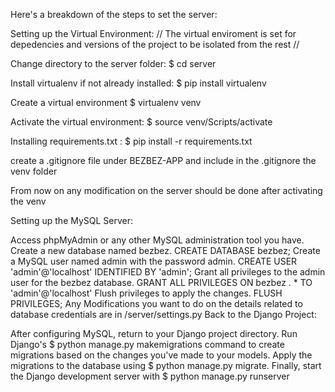 Here's a breakdown of the steps to set the server:

Setting up the Virtual Environment: // The virtual enviroment is set for depedencies and versions of the project to be isolated from the rest //

Change directory to the server folder: $ cd server

Install virtualenv if not already installed: $ pip install virtualenv

Create a virtual environment  $ virtualenv venv

Activate the virtual environment: $ source venv/Scripts/activate

Installing requirements.txt : $ pip install -r requirements.txt

create a .gitignore  file under BEZBEZ-APP and include in the .gitignore the venv folder

From now on any modification on the server should be done after activating the venv

Setting up the MySQL Server:

Access phpMyAdmin or any other MySQL administration tool you have.
Create a new database named bezbez. CREATE DATABASE bezbez;
Create a MySQL user named admin with the password admin. CREATE USER 'admin'@'localhost' IDENTIFIED BY 'admin';
Grant all privileges to the admin user for the bezbez database. GRANT ALL PRIVILEGES ON bezbez . * TO 'admin'@'localhost' 
Flush privileges to apply the changes. FLUSH PRIVILEGES;
Any Modifications you want to do on the details related to database credentials are in /server/settings.py
Back to the Django Project:

After configuring MySQL, return to your Django project directory.
Run Django's $ python manage.py makemigrations command to create migrations based on the changes you've made to your models.
Apply the migrations to the database using $ python manage.py migrate.
Finally, start the Django development server with $ python manage.py runserver
